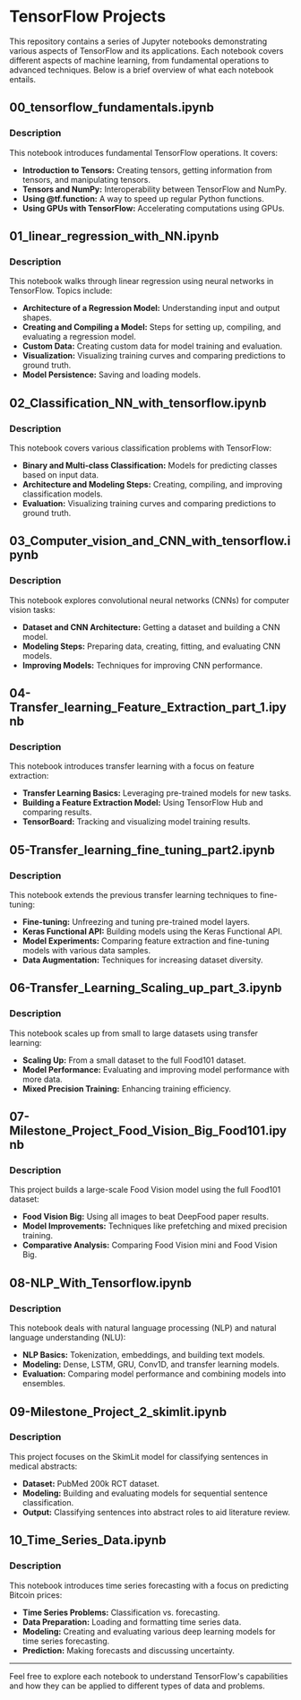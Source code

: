 # TensorFlow Projects

This repository contains a series of Jupyter notebooks demonstrating various aspects of TensorFlow and its applications. Each notebook covers different aspects of machine learning, from fundamental operations to advanced techniques. Below is a brief overview of what each notebook entails.

## 00_tensorflow_fundamentals.ipynb

### Description
This notebook introduces fundamental TensorFlow operations. It covers:

- **Introduction to Tensors:** Creating tensors, getting information from tensors, and manipulating tensors.
- **Tensors and NumPy:** Interoperability between TensorFlow and NumPy.
- **Using @tf.function:** A way to speed up regular Python functions.
- **Using GPUs with TensorFlow:** Accelerating computations using GPUs.

## 01_linear_regression_with_NN.ipynb

### Description
This notebook walks through linear regression using neural networks in TensorFlow. Topics include:

- **Architecture of a Regression Model:** Understanding input and output shapes.
- **Creating and Compiling a Model:** Steps for setting up, compiling, and evaluating a regression model.
- **Custom Data:** Creating custom data for model training and evaluation.
- **Visualization:** Visualizing training curves and comparing predictions to ground truth.
- **Model Persistence:** Saving and loading models.

## 02_Classification_NN_with_tensorflow.ipynb

### Description
This notebook covers various classification problems with TensorFlow:

- **Binary and Multi-class Classification:** Models for predicting classes based on input data.
- **Architecture and Modeling Steps:** Creating, compiling, and improving classification models.
- **Evaluation:** Visualizing training curves and comparing predictions to ground truth.

## 03_Computer_vision_and_CNN_with_tensorflow.ipynb

### Description
This notebook explores convolutional neural networks (CNNs) for computer vision tasks:

- **Dataset and CNN Architecture:** Getting a dataset and building a CNN model.
- **Modeling Steps:** Preparing data, creating, fitting, and evaluating CNN models.
- **Improving Models:** Techniques for improving CNN performance.

## 04-Transfer_learning_Feature_Extraction_part_1.ipynb

### Description
This notebook introduces transfer learning with a focus on feature extraction:

- **Transfer Learning Basics:** Leveraging pre-trained models for new tasks.
- **Building a Feature Extraction Model:** Using TensorFlow Hub and comparing results.
- **TensorBoard:** Tracking and visualizing model training results.

## 05-Transfer_learning_fine_tuning_part2.ipynb

### Description
This notebook extends the previous transfer learning techniques to fine-tuning:

- **Fine-tuning:** Unfreezing and tuning pre-trained model layers.
- **Keras Functional API:** Building models using the Keras Functional API.
- **Model Experiments:** Comparing feature extraction and fine-tuning models with various data samples.
- **Data Augmentation:** Techniques for increasing dataset diversity.

## 06-Transfer_Learning_Scaling_up_part_3.ipynb

### Description
This notebook scales up from small to large datasets using transfer learning:

- **Scaling Up:** From a small dataset to the full Food101 dataset.
- **Model Performance:** Evaluating and improving model performance with more data.
- **Mixed Precision Training:** Enhancing training efficiency.

## 07-Milestone_Project_Food_Vision_Big_Food101.ipynb

### Description
This project builds a large-scale Food Vision model using the full Food101 dataset:

- **Food Vision Big:** Using all images to beat DeepFood paper results.
- **Model Improvements:** Techniques like prefetching and mixed precision training.
- **Comparative Analysis:** Comparing Food Vision mini and Food Vision Big.

## 08-NLP_With_Tensorflow.ipynb

### Description
This notebook deals with natural language processing (NLP) and natural language understanding (NLU):

- **NLP Basics:** Tokenization, embeddings, and building text models.
- **Modeling:** Dense, LSTM, GRU, Conv1D, and transfer learning models.
- **Evaluation:** Comparing model performance and combining models into ensembles.

## 09-Milestone_Project_2_skimlit.ipynb

### Description
This project focuses on the SkimLit model for classifying sentences in medical abstracts:

- **Dataset:** PubMed 200k RCT dataset.
- **Modeling:** Building and evaluating models for sequential sentence classification.
- **Output:** Classifying sentences into abstract roles to aid literature review.

## 10_Time_Series_Data.ipynb

### Description
This notebook introduces time series forecasting with a focus on predicting Bitcoin prices:

- **Time Series Problems:** Classification vs. forecasting.
- **Data Preparation:** Loading and formatting time series data.
- **Modeling:** Creating and evaluating various deep learning models for time series forecasting.
- **Prediction:** Making forecasts and discussing uncertainty.

---

Feel free to explore each notebook to understand TensorFlow's capabilities and how they can be applied to different types of data and problems.

